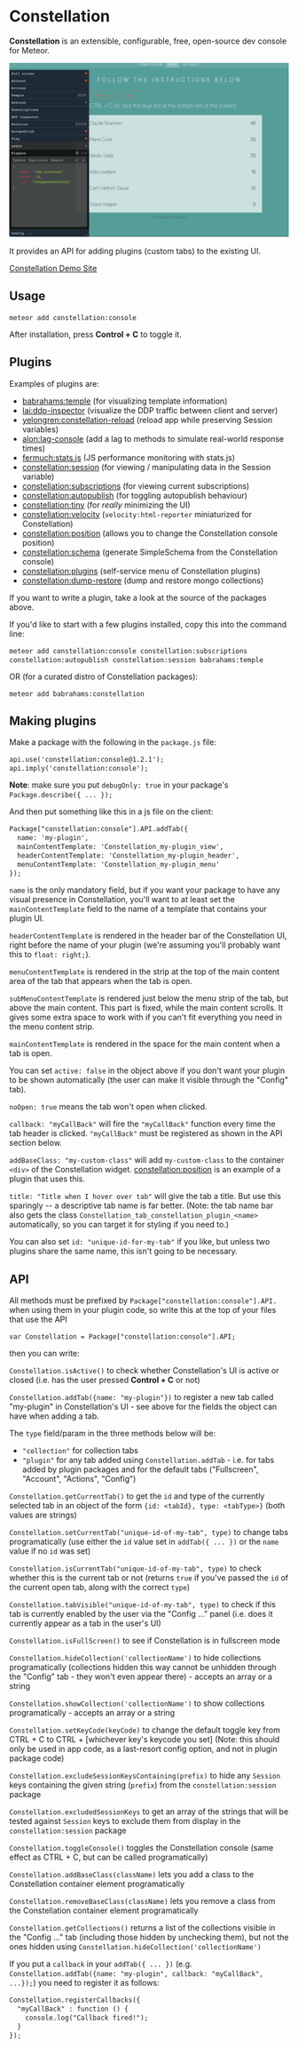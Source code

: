 Constellation
=============

__Constellation__ is an extensible, configurable, free, open-source dev console for Meteor.

![Constellation Screenshot](screenshot.png)

It provides an API for adding plugins (custom tabs) to the existing UI.

[Constellation Demo Site](http://constellation-demo.meteor.com/demo)

Usage
-----
```
meteor add constellation:console
```

After installation, press <strong>Control + C</strong> to toggle it.

Plugins
-------

Examples of plugins are:

- [babrahams:temple](https://github.com/JackAdams/temple) (for visualizing template information)
- [lai:ddp-inspector](https://github.com/rclai/meteor-ddp-inspector) (visualize the DDP traffic between client and server)
- [yelongren:constellation-reload](https://github.com/yelongren/constellation-reload) (reload app while preserving Session variables)
- [alon:lag-console](https://atmospherejs.com/alon/lag-console) (add a lag to methods to simulate real-world response times)
- [fermuch:stats.js](https://atmospherejs.com/fermuch/stats.js) (JS performance monitoring with stats.js)
- [constellation:session](https://github.com/JackAdams/constellation-session) (for viewing / manipulating data in the Session variable)
- [constellation:subscriptions](https://github.com/JackAdams/constellation-subscriptions) (for viewing current subscriptions)
- [constellation:autopublish](https://github.com/JackAdams/constellation-autopublish) (for toggling autopublish behaviour)
- [constellation:tiny](https://github.com/JackAdams/constellation-tiny) (for _really_ minimizing the UI)
- [constellation:velocity](https://github.com/JackAdams/constellation-velocity) (`velocity:html-reporter` miniaturized for Constellation)
- [constellation:position](https://github.com/JackAdams/constellation-position) (allows you to change the Constellation console position)
- [constellation:schema](https://github.com/JackAdams/constellation-schema) (generate SimpleSchema from the Constellation console)
- [constellation:plugins](https://github.com/JackAdams/constellation-plugins) (self-service menu of Constellation plugins)
- [constellation:dump-restore](https://github.com/JackAdams/constellation-dump-restore) (dump and restore mongo collections)

If you want to write a plugin, take a look at the source of the packages above.

If you'd like to start with a few plugins installed, copy this into the command line:
```
meteor add constellation:console constellation:subscriptions constellation:autopublish constellation:session babrahams:temple
```

OR (for a curated distro of Constellation packages):
```
meteor add babrahams:constellation
```

Making plugins
--------------

Make a package with the following in the `package.js` file:

```
api.use('constellation:console@1.2.1');
api.imply('constellation:console');
```

__Note__: make sure you put `debugOnly: true` in your package's `Package.describe({ ... });`

And then put something like this in a js file on the client:

```
Package["constellation:console"].API.addTab({
  name: 'my-plugin',
  mainContentTemplate: 'Constellation_my-plugin_view',
  headerContentTemplate: 'Constellation_my-plugin_header',
  menuContentTemplate: 'Constellation_my-plugin_menu'
});
```

`name` is the only mandatory field, but if you want your package to have any visual presence in Constellation, you'll want to at least set the `mainContentTemplate` field to the name of a template that contains your plugin UI.

`headerContentTemplate` is rendered in the header bar of the Constellation UI, right before the name of your plugin (we're assuming you'll probably want this to `float: right;`).

`menuContentTemplate` is rendered in the strip at the top of the main content area of the tab that appears when the tab is open.

`subMenuContentTemplate` is rendered just below the menu strip of the tab, but above the main content. This part is fixed, while the main content scrolls. It gives some extra space to work with if you can't fit everything you need in the menu content strip.

`mainContentTemplate` is rendered in the space for the main content when a tab is open.

You can set `active: false` in the object above if you don't want your plugin to be shown automatically (the user can make it visible through the "Config" tab).

`noOpen: true` means the tab won't open when clicked.

`callback: "myCallBack"` will fire the `"myCallBack"` function every time the tab header is clicked. `"myCallBack"` must be registered as shown in the API section below.

`addBaseClass: "my-custom-class"` will add `my-custom-class` to the container `<div>` of the Constellation widget. [constellation:position](https://github.com/JackAdams/constellation-position) is an example of a plugin that uses this.

`title: "Title when I hover over tab"` will give the tab a title. But use this sparingly -- a descriptive tab name is far better. (Note: the tab name bar also gets the class `Constellation_tab_constellation_plugin_<name>` automatically, so you can target it for styling if you need to.)

You can also set `id: "unique-id-for-my-tab"` if you like, but unless two plugins share the same name, this isn't going to be necessary.

API
---

All methods must be prefixed by `Package["constellation:console"].API.` when using them in your plugin code, so write this at the top of your files that use the API
```
var Constellation = Package["constellation:console"].API;
```
then you can write:

`Constellation.isActive()` to check whether Constellation's UI is active or closed (i.e. has the user pressed __Control + C__ or not)

`Constellation.addTab({name: "my-plugin"})` to register a new tab called "my-plugin" in Constellation's UI - see above for the fields the object can have when adding a tab.

The `type` field/param in the three methods below will be:
 - `"collection"` for collection tabs
 - `"plugin"` for any tab added using `Constellation.addTab` - i.e. for tabs added by plugin packages and for the default tabs ("Fullscreen", "Account", "Actions", "Config")

`Constellation.getCurrentTab()` to get the `id` and type of the currently selected tab in an object of the form `{id: <tabId}, type: <tabType>}` (both values are strings)

`Constellation.setCurrentTab("unique-id-of-my-tab", type)` to change tabs programatically (use either the `id` value set in `addTab({ ... })` or the `name` value if no `id` was set)

`Constellation.isCurrentTab("unique-id-of-my-tab", type)` to check whether this is the current tab or not (returns `true` if you've passed the `id` of the current open tab, along with the correct `type`)

`Constellation.tabVisible("unique-id-of-my-tab", type)` to check if this tab is currently enabled by the user via the "Config ..." panel (i.e. does it currently appear as a tab in the user's UI)

`Constellation.isFullScreen()` to see if Constellation is in fullscreen mode

`Constellation.hideCollection('collectionName')` to hide collections programatically (collections hidden this way cannot be unhidden through the "Config" tab - they won't even appear there) - accepts an array or a string

`Constellation.showCollection('collectionName')` to show collections programatically - accepts an array or a string

`Constellation.setKeyCode(keyCode)` to change the default toggle key from CTRL + C to CTRL + [whichever key's keycode you set] (Note: this should only be used in app code, as a last-resort config option, and not in plugin package code)

`Constellation.excludeSessionKeysContaining(prefix)` to hide any `Session` keys containing the given string (`prefix`) from the `constellation:session` package

`Constellation.excludedSessionKeys` to get an array of the strings that will be tested against `Session` keys to exclude them from display in the `constellation:session` package

`Constellation.toggleConsole()` toggles the Constellation console (same effect as CTRL + C, but can be called programatically)

`Constellation.addBaseClass(className)` lets you add a class to the Constellation container element programatically

`Constellation.removeBaseClass(className)` lets you remove a class from the Constellation container element programatically

`Constellation.getCollections()` returns a list of the collections visible in the "Config ..." tab (including those hidden by unchecking them), but not the ones hidden using `Constellation.hideCollection('collectionName')`

If you put a `callback` in your `addTab({ ... })` (e.g. `Constellation.addTab({name: "my-plugin", callback: "myCallBack", ...});`) you need to register it as follows:
```
Constellation.registerCallbacks({
  "myCallBack" : function () {
    console.log("Callback fired!");
  }
});
```
